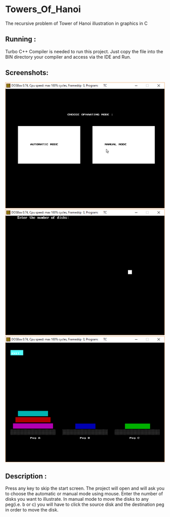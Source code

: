 # Towers_Of_Hanoi
The recursive problem of Tower of Hanoi illustration in graphics in C

## Running :
Turbo C++ Compiler is needed to run this project.
Just copy the file into the BIN directory your compiler and access via the IDE and Run.

## Screenshots:
<img src="pic1.png"><br>
<img src="pic2.png"><br>
<img src="pic3.png"><br>

## Description :
Press any key to skip the start screen.
The project will open and will ask you to choose the automatic or manual mode using mouse. Enter the number of disks you want to illustrate.
In manual mode to move the disks to any peg(i.e. b or c) you will have to click the source disk and the destination peg in order to move the disk.
